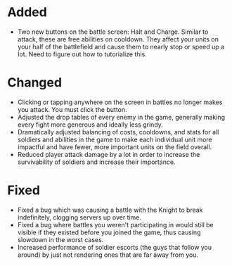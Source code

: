 # Added
- Two new buttons on the battle screen: Halt and Charge. Similar to attack, these are free abilities on cooldown. They affect your units on your half of the battlefield and cause them to nearly stop or speed up a lot. Need to figure out how to tutorialize this.
# Changed
- Clicking or tapping anywhere on the screen in battles no longer makes you attack. You must click the button.
- Adjusted the drop tables of every enemy in the game, generally making every fight more generous and ideally less grindy.
- Dramatically adjusted balancing of costs, cooldowns, and stats for all soldiers and abilities in the game to make each individual unit more impactful and have fewer, more important units on the field overall.
- Reduced player attack damage by a lot in order to increase the survivability of soldiers and increase their importance.
# Fixed
- Fixed a bug which was causing a battle with the Knight to break indefinitely, clogging servers up over time.
- Fixed a bug where battles you weren't participating in would still be visible if they existed before you joined the game, thus causing slowdown in the worst cases.
- Increased performance of soldier escorts (the guys that follow you around) by just not rendering ones that are far away from you.